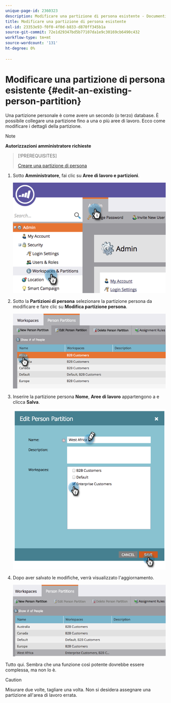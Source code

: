 ```yaml
---
unique-page-id: 2360323
description: Modificare una partizione di persona esistente - Documenti Marketo - Documentazione del prodotto
title: Modificare una partizione di persona esistente
exl-id: 23353e93-f0f0-4f0d-b833-d870ff345b1a
source-git-commit: 72e1d29347bd5b77107da1e9c30169cb6490c432
workflow-type: tm+mt
source-wordcount: '131'
ht-degree: 0%

---
```


# Modificare una partizione di persona esistente {#edit-an-existing-person-partition}

Una partizione personale è come avere un secondo (o terzo) database. È possibile collegare una partizione fino a una o più aree di lavoro. Ecco come modificare i dettagli della partizione.

>[!NOTE]
>
>**Autorizzazioni amministratore richieste**

>[!PREREQUISITES]
>
>[Creare una partizione di persona](/help/marketo/product-docs/administration/workspaces-and-person-partitions/create-a-person-partition.md)

1. Sotto **Amministratore**, fai clic su **Aree di lavoro e partizioni**.

   ![](assets/image2014-9-17-10-3a51-3a23.png)

1. Sotto la **Partizioni di persona** selezionare la partizione persona da modificare e fare clic su **Modifica partizione persona**.

   ![](assets/two-5.png)

1. Inserire la partizione persona **Nome**, **Aree di lavoro** appartengono a e clicca **Salva**.

   ![](assets/three-5.png)

1. Dopo aver salvato le modifiche, verrà visualizzato l&#39;aggiornamento.

   ![](assets/four-4.png)

Tutto qui. Sembra che una funzione così potente dovrebbe essere complessa, ma non lo è.

>[!CAUTION]
>
>Misurare due volte, tagliare una volta. Non si desidera assegnare una partizione all&#39;area di lavoro errata.
